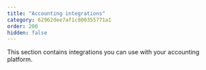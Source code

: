 ```yaml
---
title: "Accounting integrations"
category: 62962dee7af1c800355771a1
order: 200
hidden: false
---
```


This section contains integrations you can use with your accounting platform.